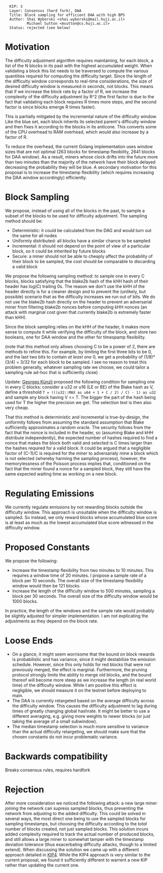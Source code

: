 ```
  KIP: 3
  Layer: Consensus (hard fork), DAA
  Title: Block sampling for efficient DAA with high BPS
  Author: Shai Wyborski <shai.wyborski@mail.huji.ac.il>
          Michael Sutton <msutton@cs.huji.ac.il>
  Status: rejected (see below)
```

# Motivation
The difficulty adjustment algorithm requires maintaining, for each block, a list of the N blocks in its past with the highest accumulated weight. When validating a block this list needs to be traversed to compute the various quantities required for computing the difficulty target. Since the length of the difficulty window corresponds to real-time considerations, the size of desired difficulty window is measured in seconds, not blocks. This means that if we increase the block rate by a factor of R, we increase the complexity of the difficulty adjustment by R^2 (the first factor is due to the fact that validating each block requires R times more steps, and the second factor is since blocks emerge R times faster).

This is partially mitigated by the incremental nature of the difficulty window. Like the blue set, each block inherits its selected parent's difficulty window and then fixes it according to the blocks in its anticone. This converts some of the CPU overhead to RAM overhead, which would also increase by a factor of R.

To reduce the overhead, the current Golang implementation uses window sizes that are not optimal (263 blocks for timestamp flexibility, 2641 blocks for DAA window). As a result, miners whose clock drifts into the future more than two minutes than the majority of the network have their block delayed decreasing the probability they will be blue. A secondary motivation for this proposal is to increase the timestamp flexibility (which requires increasing the DAA window accordingly) efficiently.

# Block Sampling

We propose, instead of using all of the blocks in the past, to sample a subset of the blocks to be used for difficulty adjustment. The sampling method should be:

 * Deterministic: it could be calculated from the DAG and would turn out the same for all nodes
 * Uniformly distributed: all blocks have a similar chance to be sampled
 * Incremental: it should not depend on the point of view of a particular block, so it could be inherited by future blocks
 * Secure: a miner should not be able to cheaply affect the probability of their block to be sampled, the cost should be comparable to discarding a valid block

We propose the following sampling method: to sample one in every C blocks, blocks satisfying that the blake2b hash of the kHH hash of their header has log(C) trailing 0s. The reason we don't use the kHH of the header directly is for a cleaner design and to prevent the (unlikely, but possible) scenario that as the difficulty increases we run out of bits. We do not use the blake2b hash directly on the header to prevent an adversarial miner from filtering blake2b nonces before computing kHH nonces (an attack with marginal cost given that currently blake2b is extremely faster than kHH).

Since the block sampling relies on the kHH of the header, it makes more sense to compute it while verifying the difficulty of the block, and store two booleans, one for DAA window and the other for timespamp flexibility.

(note that this method only allows choosing C to be a power of 2, there are methods to refine this. For example, by limiting the first three bits to be 0, and the last two bits to contain *at least one* 0, we get a probability of (1/8)\*(3/4) = 3/32 for each block to be sampled. I see no reason to treat this problem generally, whatever sampling rate we choose, we could tailor a sampling rule ad-hoc that is sufficiently close)

Update: [Georges Künzli](https://github.com/tiram88) proposed the following condition for sampling one in every C blocks: consider a u32 or u16 (LE or BE) of the Blake hash as V, define a threshold
``T = (((u32::MAX as u64 + 1 + C / 2) / C) - 1) as u32``
and sample any block having V <= T. The bigger the part of the hash being used for T the higher the precision we get. The selection test is then also very cheap.

That this method is deterministic and incremental is true-by-design, the uniformity follows from assuming the standard assumption that Blake sufficiently approximates a random oracle. The security follows from the fact that the nonce is included in the header, so (assuming Blake and kHH distribute independently), the expected number of hashes required to find a nonce that makes the block both valid and selected is C times larger than the hashes required for a valid block. It could be argued that a negligible factor of (C-1)/C is required for the miner to adversarialy mine a block which is not selected (whereby harming the sampling process), however, the memorylessness of the Poisson process implies that, conditioned on the fact that the miner found a nonce for a sampled block, they still have the same expected waiting time as working on a new block.

# Regulating Emissions

We currently regulate emissions by not rewarding blocks outside the difficulty window. This approach is unsuitable when the difficulty window is sampled. So instead, we only reward blocks whose accumulated blue score is at least as much as the lowest accumulated blue score witnessed in the difficulty window.

# Proposed Constants

We propose the following:

 * Increase the timestamp flexibility from two minutes to 10 minutes. This requires a window time of 20 minutes. I propose a sample rate of a block per 10 seconds. The overall size of the timestamp flexibility window would then be 121 blocks.
 * Increase the length of the difficulty window to 500 minutes, sampling a block per 30 seconds. The overall size of the difficulty window would be 1000 blocks.

In practice, the length of the windows and the sample rate would probably be slightly adjusted for simpler implementation. I am not explicating the adjustments as they depend on the block rate.

# Loose Ends

 * On a glance, it might seem worrisome that the bound on block rewards is probabilistic and has variance, since it might destabilize the emission schedule. However, since this only holds for red blocks that were not previously merged, the effect is marginal. Furthermore, the pruning protocol strongly limits the ability to merge old blocks, and the bound thereof will become more steep as we increase the length (in real world time) of the difficulty window. While I am positive this effect is negligible, we should measure it on the testnet before deploying to main. 
 * The DAA is currently retargeted based on the average difficulty across the difficulty window. This causes the difficulty adjustment to lag during times of greatly changing global hashrate. It might be better to use a different averaging, e.g. giving more weights to newer blocks (or just taking the average of a small subwindow). 
 * The median timestamp selection is much more sensitive to variance than the actual difficulty retargeting, we should make sure that the chosen constants do not incur problematic variance.

# Backwards compatibility
Breaks consensus rules, requires hardfork

# Rejection
After more consideration we noticed the following attack: a new large miner joining the network can supress sampled blocks, thus preventing the network from adjusting to the added difficulty. This could be solved in several ways, the most direct one being to use the sampled blocks for sampling timestamps, but choosing the difficulty according to the *total* number of blocks created, not just sampled blocks. This solution incurs added complexity required to track the actual number of produced blocks, and still allows a large miner to somewhat tamper with the timestamp deviation tolerance (thus exacerbating difficulty attacks, though to a limited extend). When discussing the solution we came up with a different approach detailed in [KIP4](kip-0004.md). While the KIP4 approach is very similar to the current proposal, we found it sufficiently different to warrent a new KIP rather than updating the current one.
